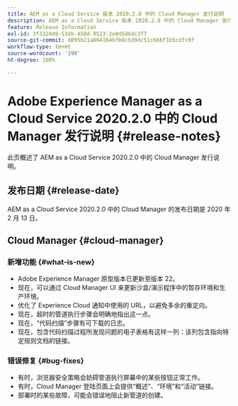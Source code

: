 ```yaml
---
title: AEM as a Cloud Service 版本 2020.2.0 中的 Cloud Manager 发行说明
description: AEM as a Cloud Service 版本 2020.2.0 中的 Cloud Manager 发行说明
feature: Release Information
exl-id: 3f3324d9-53db-458d-9523-2e0d5d6dc3f7
source-git-commit: d895b21a804164bfb0c5d9dc51c66bf1b5cdfc0f
workflow-type: tm+mt
source-wordcount: '199'
ht-degree: 100%

---
```


# Adobe Experience Manager as a Cloud Service 2020.2.0 中的 Cloud Manager 发行说明 {#release-notes}

此页概述了 AEM as a Cloud Service 2020.2.0 中的 Cloud Manager 发行说明。

## 发布日期 {#release-date}

AEM as a Cloud Service 2020.2.0 中的 Cloud Manager 的发布日期是 2020 年 2 月 13 日。

## Cloud Manager {#cloud-manager}

### 新增功能 {#what-is-new}

* Adobe Experience Manager 原型版本已更新至版本 22。
* 现在，可以通过 Cloud Manager UI 来更新沙盒/演示程序中的暂存环境和生产环境。
* 优化了 Experience Cloud 通知中使用的 URL，以避免多余的重定向。
* 现在，超时的管道执行步骤会明确地指出这一点。
* 现在，“代码扫描”步骤有可下载的日志。
* 现在，包含代码扫描过程所发现问题的电子表格有这样一列：该列包含指向特定规则文档的链接。

### 错误修复  {#bug-fixes}

* 有时，浏览器安全策略会妨碍管道执行屏幕中的某些按钮正常工作。
* 有时，Cloud Manager 登陆页面上会提供“概述”、“环境”和“活动”链接。
* 部署时的某些故障，可能会错误地阻止新管道的创建。
